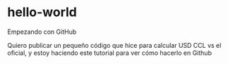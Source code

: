 # hello-world
Empezando con GitHub

Quiero publicar un pequeño código que hice para calcular USD CCL vs el oficial, y estoy haciendo este tutorial para ver cómo hacerlo en Github
